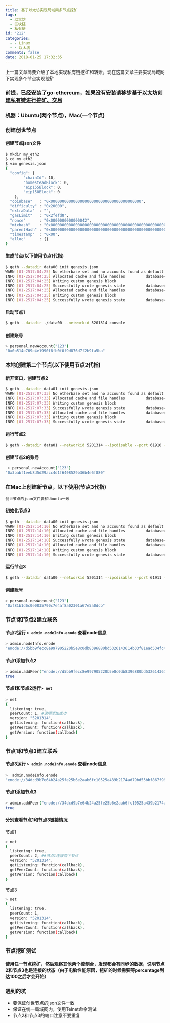 ```yaml
---
title: 基于以太坊实现局域网多节点挖矿
tags:
  - 以太坊
  - 区块链
  - 私有链
id: '212'
categories:
  - - Linux
  - - 以太坊
comments: false
date: 2018-01-25 17:32:35
---
```


上一篇文章简要介绍了本地实现私有链挖矿和转账，现在这篇文章主要实现局域网下实现多个节点实现挖矿

### 前提，已经安装了go-ethereum，如果没有安装请移步[基于以太坊创建私有链进行挖矿、交易](http://feilong.tech/?p=206)

### 机器：Ubuntu(两个节点)，Mac(一个节点)

### 创建创世节点

#### 创建节点json文件

```bash
$ mkdir my_eth2
$ cd my_eth2
$ vim genesis.json
{
  "config": {
        "chainId": 10,
        "homesteadBlock": 0,
        "eip155Block": 0,
        "eip158Block": 0
    },
  "coinbase"   : "0x0000000000000000000000000000000000000000",
  "difficulty" : "0x20000",
  "extraData"  : "",
  "gasLimit"   : "0x2fefd8",
  "nonce"      : "0x0000000000000042",
  "mixhash"    : "0x0000000000000000000000000000000000000000000000000000000000000000",
  "parentHash" : "0x0000000000000000000000000000000000000000000000000000000000000000",
  "timestamp"  : "0x00",
  "alloc"      : {}
}
```
<!--more-->

#### 生成节点(以下使用节点1代指)

```bash
$ geth --datadir data00 init genesis.json
WARN [01-2517:04:25] No etherbase set and no accounts found as default
INFO [01-2517:04:25] Allocated cache and file handles         database=/home/ubuntu/my_eth2/data00/geth/chaindata cache=16 handles=16
INFO [01-2517:04:25] Writing custom genesis block
INFO [01-2517:04:25] Successfully wrote genesis state         database=chaindata                                  hash=5e1fc7…d790e0
INFO [01-2517:04:25] Allocated cache and file handles         database=/home/ubuntu/my_eth2/data00/geth/lightchaindata cache=16 handles=16
INFO [01-2517:04:25] Writing custom genesis block
INFO [01-2517:04:25] Successfully wrote genesis state         database=lightchaindata                                  hash=5e1fc7…d790e0
```

#### 启动节点1

```bash
$ geth --datadir ./data00 --networkid 5201314 console
```

#### 创建账号

```bash
> personal.newAccount("123")
"0x0b514e769e4e1990f8fb0f0f9d876d7f2b9fa5ba"
```

### 本地创建第二个节点(以下使用节点2代指)

#### 新开窗口，创建节点2

```bash
$ geth --datadir data01 init genesis.json
WARN [01-2517:07:33] No etherbase set and no accounts found as default
INFO [01-2517:07:33] Allocated cache and file handles         database=/home/ubuntu/my_eth2/data01/geth/chaindata cache=16 handles=16
INFO [01-2517:07:33] Writing custom genesis block
INFO [01-2517:07:33] Successfully wrote genesis state         database=chaindata                                  hash=5e1fc7…d790e0
INFO [01-2517:07:33] Allocated cache and file handles         database=/home/ubuntu/my_eth2/data01/geth/lightchaindata cache=16 handles=16
INFO [01-2517:07:33] Writing custom genesis block
INFO [01-2517:07:33] Successfully wrote genesis state         database=lightchaindata                                  hash=5e1fc7…d790e0
```

#### 运行节点2

```bash
$ geth --datadir data01 --networkid 5201314 --ipcdisable --port 61910 --rpcport 8200 console
```

#### 创建节点2的账号

```bash
 > personal.newAccount("123")
"0x3babf1eeb8d5d29acc4d1f6408529b36b4e6f880"
```

### 在Mac上创建新节点，以下使用(节点3代指)

`创世节点的json文件要和Ubuntu一致`

#### 初始化节点3

```bash
$ geth --datadir data00 init genesis.json
WARN [01-2517:14:10] No etherbase set and no accounts found as default
INFO [01-2517:14:10] Allocated cache and file handles         database=/Users/feilong/my_chain2/data00/geth/chaindata cache=16 handles=16
INFO [01-2517:14:10] Writing custom genesis block
INFO [01-2517:14:10] Successfully wrote genesis state         database=chaindata                                      hash=5e1fc7…d790e0
INFO [01-2517:14:10] Allocated cache and file handles         database=/Users/feilong/my_chain2/data00/geth/lightchaindata cache=16 handles=16
INFO [01-2517:14:10] Writing custom genesis block
INFO [01-2517:14:10] Successfully wrote genesis state         database=lightchaindata                                      hash=5e1fc7…d790e0
```

#### 运行节点3

```bash
$ geth --datadir data00 --networkid 5201314 --ipcdisable --port 61911 --rpcport 8200 console #使用61911端口，保证networkid一致
```

#### 创建账号

```bash
> personal.newAccount("123")
"0xf81b1d6c0e0835790c7e4af8a02301a67e5a0dcb"
```

### 节点1和节点2建立联系

#### 节点2运行 `> admin.nodeInfo.enode` 查看node信息

```bash
> admin.nodeInfo.enode
"enode://d5bb9fecc8e997905220b5e8c0db8396880bd5326143614b33f81ead534fc4d8282cbdda620fb81eaea66c359c3acd7d590f64981099b3cc063fddae9ac376d9@192.168.164.210:61910"
```

#### 节点1添加节点2

```bash
> admin.addPeer("enode://d5bb9fecc8e997905220b5e8c0db8396880bd5326143614b33f81ead534fc4d8282cbdda620fb81eaea66c359c3acd7d590f64981099b3cc063fddae9ac376d9@192.168.164.210:61910")
true
```

#### 节点1和节点2运行`> net`

```bash
> net
{
  listening: true,
  peerCount: 1, #说明添加成功
  version: "5201314",
  getListening: function(callback),
  getPeerCount: function(callback),
  getVersion: function(callback)
}
```

### 节点1和节点3建立联系

#### 节点3运行 `> admin.nodeInfo.enode` 查看node信息

```bash
>  admin.nodeInfo.enode
"enode://34dcd9b7e64b24a25fe25b6e2aab6fc10525a439b2174ad79bd55bbf867f98060f7eef26c83223ae665372afa819ffd5c9c49a039c4e5e9c4e72be35a3b65aa8@192.168.164.210:61911"
```

#### 节点1添加节点3

```bash
> admin.addPeer("enode://34dcd9b7e64b24a25fe25b6e2aab6fc10525a439b2174ad79bd55bbf867f98060f7eef26c83223ae665372afa819ffd5c9c49a039c4e5e9c4e72be35a3b65aa8@192.168.164.210:61911")
true
```

#### 分别查看节点1和节点3链接情况

节点1

```bash
> net
{
  listening: true,
  peerCount: 2, ##节点1连接两个节点
  version: "5201314",
  getListening: function(callback),
  getPeerCount: function(callback),
  getVersion: function(callback)
}
```

节点3

```bash
> net
{
  listening: true,
  peerCount: 1,
  version: "5201314",
  getListening: function(callback),
  getPeerCount: function(callback),
  getVersion: function(callback)
}
```

### 节点挖矿测试

#### 使用任一节点挖矿，然后观察其他两个控制台，发现都会有同步的数据，说明节点2和节点3也是连接的状态（由于电脑性能原因，挖矿的时候需要等percentage到达100之后才会开始）

### 遇到的坑

*   要保证创世节点的json文件一致
*   保证在统一局域网内，使用Telnet命令测试
*   节点2和节点3的端口注意不要重复
